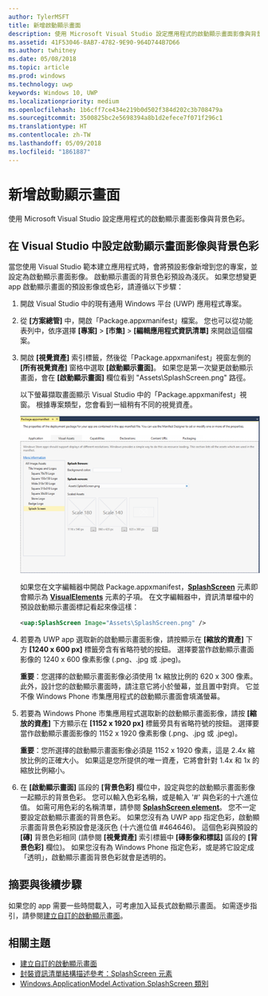 ```yaml
---
author: TylerMSFT
title: 新增啟動顯示畫面
description: 使用 Microsoft Visual Studio 設定應用程式的啟動顯示畫面影像與背景色彩。
ms.assetid: 41F53046-8AB7-4782-9E90-964D744B7D66
ms.author: twhitney
ms.date: 05/08/2018
ms.topic: article
ms.prod: windows
ms.technology: uwp
keywords: Windows 10, UWP
ms.localizationpriority: medium
ms.openlocfilehash: 1b6cff7ce434e219b0d502f384d202c3b708479a
ms.sourcegitcommit: 3500825bc2e5698394a8b1d2efece7f071f296c1
ms.translationtype: HT
ms.contentlocale: zh-TW
ms.lasthandoff: 05/09/2018
ms.locfileid: "1861887"
---
```

# <a name="add-a-splash-screen"></a>新增啟動顯示畫面

使用 Microsoft Visual Studio 設定應用程式的啟動顯示畫面影像與背景色彩。

## <a name="set-the-splash-screen-image-and-background-color-in-visual-studio"></a>在 Visual Studio 中設定啟動顯示畫面影像與背景色彩

當您使用 Visual Studio 範本建立應用程式時，會將預設影像新增到您的專案，並設定為啟動顯示畫面影像。 啟動顯示畫面的背景色彩預設為淺灰。 如果您想變更 app 啟動顯示畫面的預設影像或色彩，請遵循以下步驟：

1. 開啟 Visual Studio 中的現有通用 Windows 平台 (UWP) 應用程式專案。
2. 從 **\[方案總管\]** 中，開啟「Package.appxmanifest」檔案。 您也可以從功能表列中，依序選擇 **\[專案\]** &gt; **\[市集\]** &gt; **\[編輯應用程式資訊清單\]** 來開啟這個檔案。
3. 開啟 **\[視覺資產\]** 索引標籤，然後從「Package.appxmanifest」視窗左側的 **\[所有視覺資產\]** 窗格中選取 **\[啟動顯示畫面\]**。 如果您是第一次變更啟動顯示畫面，會在 **\[啟動顯示畫面\]** 欄位看到 "Assets\\SplashScreen.png" 路徑。

    以下螢幕擷取畫面顯示 Visual Studio 中的「Package.appxmanifest」視窗。 根據專案類型，您會看到一組稍有不同的視覺資產。

    ![顯示 visual studio 2017 中 [package.appxmanifest] 視窗的螢幕擷取畫面](images/appmanifest.png)

    如果您在文字編輯器中開啟 Package.appxmanifest，[**SplashScreen**](https://msdn.microsoft.com/library/windows/apps/br211467) 元素即會顯示為 [**VisualElements**](https://msdn.microsoft.com/library/windows/apps/br211471) 元素的子項。 在文字編輯器中，資訊清單檔中的預設啟動顯示畫面標記看起來像這樣：

    ```xml
    <uap:SplashScreen Image="Assets\SplashScreen.png" />
    ```

4. 若要為 UWP app 選取新的啟動顯示畫面影像，請按顯示在 **\[縮放的資產\]** 下方 **\[1240 x 600 px\]** 標籤旁含有省略符號的按鈕。 選擇要當作啟動顯示畫面影像的 1240 x 600 像素影像 (.png、.jpg 或 .jpeg)。

    **重要**：您選擇的啟動顯示畫面影像必須使用 1x 縮放比例的 620 x 300 像素。 此外，設計您的啟動顯示畫面時，請注意它將小於螢幕，並且置中對齊。 它並不像 Windows Phone 市集應用程式的啟動顯示畫面會填滿螢幕。

5. 若要為 Windows Phone 市集應用程式選取新的啟動顯示畫面影像，請按 **\[縮放的資產\]** 下方顯示在 **\[1152 x 1920 px\]** 標籤旁具有省略符號的按鈕。 選擇要當作啟動顯示畫面影像的 1152 x 1920 像素影像 (.png、.jpg 或 .jpeg)。

    **重要**：您所選擇的啟動顯示畫面影像必須是 1152 x 1920 像素，這是 2.4x 縮放比例的正確大小。 如果這是您所提供的唯一資產，它將會針對 1.4x 和 1x 的縮放比例縮小。

6. 在 **\[啟動顯示畫面\]** 區段的 **\[背景色彩\]** 欄位中，設定與您的啟動顯示畫面影像一起顯示的背景色彩。 您可以輸入色彩名稱，或是輸入 '\#' 與色彩的十六進位值。 如需可用色彩的名稱清單，請參閱 [**SplashScreen element**](https://msdn.microsoft.com/library/windows/apps/br211467)。 您不一定要設定啟動顯示畫面的背景色彩。 如果您沒有為 UWP app 指定色彩，啟動顯示畫面背景色彩預設會是淺灰色 (十六進位值 \#464646)。 這個色彩與預設的 **\[磚\]** 背景色彩相同 (請參閱 **\[視覺資產\]** 索引標籤中 **\[磚影像和標誌\]** 區段的 **\[背景色彩\]** 欄位)。 如果您沒有為 Windows Phone 指定色彩，或是將它設定成「透明」，啟動顯示畫面背景色彩就會是透明的。

## <a name="summary-and-next-steps"></a>摘要與後續步驟

如果您的 app 需要一些時間載入，可考慮加入延長式啟動顯示畫面。 如需逐步指引，請參閱[建立自訂的啟動顯示畫面](create-a-customized-splash-screen.md)。

## <a name="related-topics"></a>相關主題

* [建立自訂的啟動顯示畫面](create-a-customized-splash-screen.md)
* [封裝資訊清單結構描述參考：SplashScreen 元素](https://msdn.microsoft.com/library/windows/apps/br211467)
* [Windows.ApplicationModel.Activation.SplashScreen 類別](https://msdn.microsoft.com/library/windows/apps/br224763)